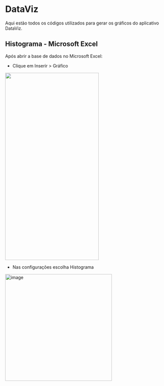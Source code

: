# DataViz

Aqui estão todos os códigos utilizados para gerar os gráficos do aplicativo DataViz.

## Histograma - Microsoft Excel

Após abrir a base de dados no Microsoft Excel:

- Clique em Inserir > Gráfico
<img src="https://github.com/rachderossi/DataViz/assets/64082110/ce7eb30c-2871-44e2-9260-ab3c6a892302" width = "300" height ="600">

- Nas configurações escolha Histograma

<img width="342" alt="image" src="https://github.com/rachderossi/DataViz/assets/64082110/1e142ac3-6547-418d-88a0-a21091c48bc6">

